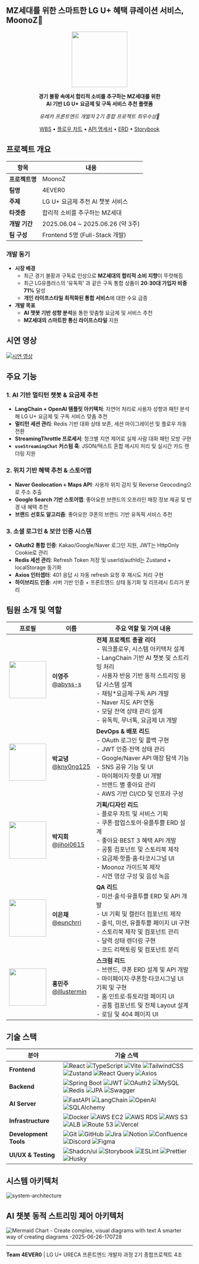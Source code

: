 ## MZ세대를 위한 스마트한 LG U+ 혜택 큐레이션 서비스, MoonoZ🐙

<div align="center">

<img src="https://avatars.githubusercontent.com/u/212847508?s=200&v=4" width="150" />

**경기 불황 속에서 합리적 소비를 추구하는 MZ세대를 위한**  
**AI 기반 LG U+ 요금제 및 구독 서비스 추천 플랫폼**

 _유레카 프론트엔드 개발자 2기 종합 프로젝트 최우수상🥇_

[WBS](https://docs.google.com/spreadsheets/d/1ln5VudFdBKMbaNANwzZyW0CGLYC_R9Xf/edit?usp=sharing&ouid=101077923369398316818&rtpof=true&sd=true) • [플로우 차트](https://www.figma.com/proto/C1HjN8qg3Vptm2j7k2cT8N/%ED%94%8C%EB%A1%9C%EC%9A%B0%EC%B0%A8%ED%8A%B8?node-id=1-4&t=OH4mgwF8RPp4bDv8-1&scaling=scale-down-width&content-scaling=fixed&page-id=0%3A1) • [API 명세서](https://hollow-cello-87b.notion.site/1fb3347f51ee81269bceeaad7f3c76f1?v=1fb3347f51ee81719ba1000c67dfe978) • [ERD](https://dbdiagram.io/d/DB_4ever0-684e577c3cc77757c8eaba7c) • [Storybook](https://6835efb2a0dda6635d6b2c1d-wezhjmyzke.chromatic.com)

</div>

## 프로젝트 개요

| 항목           | 내용                             |
| -------------- | -------------------------------- |
| **프로젝트명** | MoonoZ                           |
| **팀명**       | 4EVER0                           |
| **주제**       | LG U+ 요금제 추천 AI 챗봇 서비스 |
| **타겟층**     | 합리적 소비를 추구하는 MZ세대    |
| **개발 기간**  | 2025.06.04 ~ 2025.06.26 (약 3주) |
| **팀 구성**    | Frontend 5명 (Full-Stack 개발)   |

### 개발 동기

- **시장 배경**
  - 최근 경기 불황과 구독료 인상으로 **MZ세대의 합리적 소비 지향**이 뚜렷해짐
  - 최근 LG유플러스의 '유독픽' 과 같은 구독 통합 상품이 **20·30대 가입자 비중 71%** 달성
  - **개인 라이프스타일 최적화된 통합 서비스**에 대한 수요 급증
- **개발 목표**
  - **AI 챗봇 기반 성향 분석**을 통한 맞춤형 요금제 및 서비스 추천
  - **MZ세대의 스마트한 통신 라이프스타일** 지원

## 시연 영상
[![시연 영상](http://img.youtube.com/vi/LGXlG-HELl8/0.jpg)](https://www.youtube.com/watch?v=LGXlG-HELl8)


## 주요 기능

### **1. AI 기반 멀티턴 챗봇 & 요금제 추천**

- **LangChain + OpenAI 템플릿 아키텍처**: 자연어 처리로 사용자 성향과 패턴 분석해 LG U+ 요금제 및 구독 서비스 맞춤 추천
- **멀티턴 세션 관리**: Redis 기반 대화 상태 보존, 세션 마이그레이션 및 플로우 자동 전환
- **StreamingThrottle 프로세서**: 청크별 지연 제어로 실제 사람 대화 패턴 모방 구현
- **`useStreamingChat` 커스텀 훅**: JSON/텍스트 혼합 메시지 처리 및 실시간 카드 렌더링 지원

### **2. 위치 기반 혜택 추천 & 스토어맵**

- **Naver Geolocation + Maps API**: 사용자 위치 감지 및 Reverse Geocoding으로 주소 추출
- **Google Search 기반 스토어맵**: 좋아요한 브랜드의 오프라인 매장 정보 제공 및 반경 내 혜택 추천
- **브랜드 선호도 알고리즘**: 좋아요한 쿠폰의 브랜드 기반 유독픽 서비스 추천

### **3. 소셜 로그인 & 보안 인증 시스템**

- **OAuth2 통합 인증**: Kakao/Google/Naver 로그인 지원, JWT는 HttpOnly Cookie로 관리
- **Redis 세션 관리**: Refresh Token 저장 및 userId/authId는 Zustand + localStorage 동기화
- **Axios 인터셉터**: 401 응답 시 자동 refresh 요청 후 재시도 처리 구현
- **하이브리드 인증**: 서버 기반 인증 + 프론트엔드 상태 동기화 및 리프레시 트리거 분리

## 팀원 소개 및 역할

| 프로필                                                                             | 이름                                                         | 주요 역할 및 기여 내용                                                                                                                                                                                         |
| ------------------------------------------------------------------------------- | ---------------------------------------------------------- | ----------------------------------------------------------------------------------------------------------------------------------------------------------------------------------------------------- |
| <img src="https://avatars.githubusercontent.com/u/77565980?v=4" width="100" />  | **이영주**<br/>[@abyss-s](https://github.com/abyss-s)         | **전체 프로젝트 총괄 리더**<br/>- 워크플로우, 시스템 아키텍처 설계<br/>- LangChain 기반 AI 챗봇 및 스트리밍 처리<br/>- 사용자 반응 기반 동적 스트리밍 응답 시스템 설계<br/>- 채팅*요금제·구독 API 개발<br/>- Naver 지도 API 연동<br/>- 모달 전역 상태 관리 설계<br/>- 유독픽, 무너톡, 요금제 UI 개발 |
| <img src="https://avatars.githubusercontent.com/u/80964083?v=4" width="100" />  | **박교녕**<br/>[@kny0ng125](https://github.com/kny0ng125)     | **DevOps & 배포 리드**<br/>- OAuth 로그인 및 콜백 구현<br/>- JWT 인증·전역 상태 관리<br/>- Google/Naver API 매장 탐색 기능<br/>- SNS 공유 기능 및 UI<br/>- 마이페이지·핫플 UI 개발<br/>- 브랜드 별 좋아요 관리<br/>- AWS 기반 CI/CD 및 인프라 구성           |
| <img src="https://avatars.githubusercontent.com/u/197379577?v=4" width="100" /> | **박지회**<br/>[@jihoi0615](https://github.com/jihoi0615)     | **기획/디자인 리드**<br/>- 플로우 차트 및 서비스 기획<br/>- 쿠폰·팝업스토어·유플투쁠 ERD 설계<br/>- 좋아요·BEST 3 혜택 API 개발<br/>- 공통 컴포넌트 및 스토리북 제작<br/>- 요금제·핫플·홈·타코시그널 UI<br/>- Moonoz 가이드북 제작<br/>- 시연 영상 구성 및 음성 녹음               |
| <img src="https://avatars.githubusercontent.com/u/171488704?v=4" width="100" /> | **이은채**<br/>[@eunchrri](https://github.com/eunchrri)       | **QA 리드**<br/>- 미션·출석·유플투쁠 ERD 및 API 개발<br/>- UI 기획 및 캘린더 컴포넌트 제작<br/>- 출석, 미션, 유플투쁠 페이지 UI 구현<br/>- 스토리북 제작 및 컴포넌트 관리<br/>- 달력 상태 렌더링 구현<br/>- 코드 리팩토링 및 컴포넌트 분리                                   |
| <img src="https://avatars.githubusercontent.com/u/134802163?v=4" width="100" /> | **홍민주**<br/>[@illustermin](https://github.com/illustermin) | **스크럼 리드**<br/>- 브랜드, 쿠폰 ERD 설계 및 API 개발<br/>- 마이페이지·쿠폰함·타코시그널 UI 기획 및 구현<br/>- 홈·인트로·튜토리얼 페이지 UI<br/>- 공통 컴포넌트 및 전체 Layout 설계<br/>- 로딩 및 404 페이지 UI                                                |



## 기술 스택

| 분야                  | 기술 스택                                                                                                                                                                                                                                                                                                                                                                                                                                                                                                                                                                                                                                                                                                  |
| --------------------- | ---------------------------------------------------------------------------------------------------------------------------------------------------------------------------------------------------------------------------------------------------------------------------------------------------------------------------------------------------------------------------------------------------------------------------------------------------------------------------------------------------------------------------------------------------------------------------------------------------------------------------------------------------------------------------------------------------------- |
| **Frontend**          | ![React](https://img.shields.io/badge/React-61DAFB?style=flat&logo=react&logoColor=black) ![TypeScript](https://img.shields.io/badge/TypeScript-3178C6?style=flat&logo=typescript&logoColor=white) ![Vite](https://img.shields.io/badge/Vite-646CFF?style=flat&logo=vite&logoColor=white) ![TailwindCSS](https://img.shields.io/badge/TailwindCSS-06B6D4?style=flat&logo=tailwindcss&logoColor=white) ![Zustand](https://img.shields.io/badge/Zustand-FF6B35?style=flat&logo=zustand&logoColor=white) ![React Query](https://img.shields.io/badge/React_Query-FF4154?style=flat&logo=reactquery&logoColor=white) ![Axios](https://img.shields.io/badge/Axios-5A29E4?style=flat&logo=axios&logoColor=white) |
| **Backend**           | ![Spring Boot](https://img.shields.io/badge/Spring_Boot-6DB33F?style=flat&logo=spring-boot&logoColor=white) ![JWT](https://img.shields.io/badge/JWT-000000?style=flat&logo=JSON%20web%20tokens&logoColor=white) ![OAuth2](https://img.shields.io/badge/OAuth2-4285F4?style=flat&logo=oauth&logoColor=white) ![MySQL](https://img.shields.io/badge/MySQL-4479A1?style=flat&logo=mysql&logoColor=white) ![Redis](https://img.shields.io/badge/Redis-DC382D?style=flat&logo=redis&logoColor=white) ![JPA](https://img.shields.io/badge/JPA-59666C?style=flat&logo=hibernate&logoColor=white) ![Swagger](https://img.shields.io/badge/Swagger-85EA2D?style=flat&logo=swagger&logoColor=black)                  |
| **AI Server**         | ![FastAPI](https://img.shields.io/badge/FastAPI-009688?style=flat&logo=fastapi&logoColor=white) ![LangChain](https://img.shields.io/badge/LangChain-1C3C3C?style=flat&logo=langchain&logoColor=white) ![OpenAI](https://img.shields.io/badge/OpenAI-412991?style=flat&logo=openai&logoColor=white) ![SQLAlchemy](https://img.shields.io/badge/SQLAlchemy-D71F00?style=flat&logo=sqlalchemy&logoColor=white)                                                                                                                                                                                                                                                                                                |
| **Infrastructure**    | ![Docker](https://img.shields.io/badge/Docker-2496ED?style=flat&logo=docker&logoColor=white) ![AWS EC2](https://img.shields.io/badge/AWS_EC2-FF9900?style=flat&logo=amazon-ec2&logoColor=white) ![AWS RDS](https://img.shields.io/badge/AWS_RDS-527FFF?style=flat&logo=amazon-rds&logoColor=white) ![AWS S3](https://img.shields.io/badge/AWS_S3-569A31?style=flat&logo=amazon-s3&logoColor=white) ![ALB](https://img.shields.io/badge/AWS_ALB-FF4F00?style=flat&logo=load-balancer&logoColor=white) ![Route 53](https://img.shields.io/badge/Route_53-DA7B00?style=flat&logo=amazon-route-53&logoColor=white) ![Vercel](https://img.shields.io/badge/Vercel-000000?style=flat&logo=vercel&logoColor=white)                                                                                                                                                                                                          |
| **Development Tools** | ![Git](https://img.shields.io/badge/Git-F05032?style=flat&logo=git&logoColor=white) ![GitHub](https://img.shields.io/badge/GitHub-181717?style=flat&logo=github&logoColor=white) ![Jira](https://img.shields.io/badge/Jira-0052CC?style=flat&logo=jira&logoColor=white) ![Notion](https://img.shields.io/badge/Notion-000000?style=flat&logo=notion&logoColor=white) ![Confluence](https://img.shields.io/badge/Confluence-172B4D?style=flat&logo=confluence&logoColor=white) ![Discord](https://img.shields.io/badge/Discord-5865F2?style=flat&logo=discord&logoColor=white) ![Figma](https://img.shields.io/badge/Figma-F24E1E?style=flat&logo=figma&logoColor=white)                                    |
| **UI/UX & Testing**   | ![Shadcn/ui](https://img.shields.io/badge/Shadcn%2Fui-000000?style=flat&logo=shadcnui&logoColor=white) ![Storybook](https://img.shields.io/badge/Storybook-FF4785?style=flat&logo=storybook&logoColor=white) ![ESLint](https://img.shields.io/badge/ESLint-4B32C3?style=flat&logo=eslint&logoColor=white) ![Prettier](https://img.shields.io/badge/Prettier-F7B93E?style=flat&logo=prettier&logoColor=black) ![Husky](https://img.shields.io/badge/Husky-42B883?style=flat&logo=husky&logoColor=white)                                                                                                                                                                                                     |

## 시스템 아키텍처
![system-architecture](https://github.com/user-attachments/assets/68b723ca-6eb7-4818-847e-b3300674b380)



## AI 챗봇 동적 스트리밍 제어 아키텍처
![Mermaid Chart - Create complex, visual diagrams with text  A smarter way of creating diagrams -2025-06-26-170728](https://github.com/user-attachments/assets/16acb45e-a9c6-4fd5-ad87-b606b499a49e)



---
**Team 4EVER0** | LG U+ URECA 프론트엔드 개발자 과정 2기 종합프로젝트 4조
